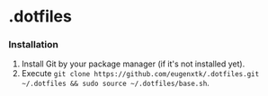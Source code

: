 # .dotfiles

### Installation

1. Install Git by your package manager (if it's not installed yet).
2. Execute `git clone https://github.com/eugenxtk/.dotfiles.git ~/.dotfiles && sudo source ~/.dotfiles/base.sh`.
